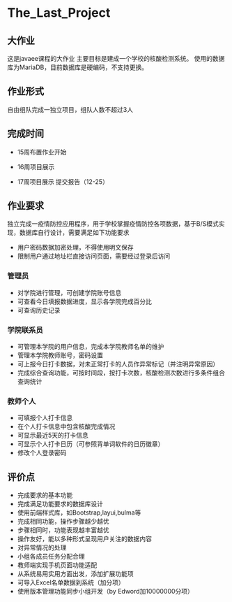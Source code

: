 # The_Last_Project
## 大作业
这是javaee课程的大作业
主要目标是建成一个学校的核酸检测系统。
使用的数据库为MariaDB，目前数据库是硬编码，不支持更换。

## 作业形式
自由组队完成一独立项目，组队人数不超过3人
## 完成时间
- 15周布置作业开始
* 16周项目展示
+ 17周项目展示
提交报告（12-25）
## 作业要求
独立完成一疫情防控应用程序，用于学校掌握疫情防控各项数据，基于B/S模式实现，数据库自行设计，需要满足如下功能要求
* 用户密码数据加密处理，不得使用明文保存
* 限制用户通过地址栏直接访问页面，需要经过登录后访问
### 管理员
* 对学院进行管理，可创建学院账号信息
* 可查看今日填报数据进度，显示各学院完成百分比
* 可查询历史记录
### 学院联系员
* 可管理本学院的用户信息，完成本学院教师名单的维护
* 管理本学院教师账号，密码设置
* 可上报今日打卡数据，对未正常打卡的人员作异常标记（并注明异常原因）
* 完成综合查询功能，可按时间段，按打卡次数，核酸检测次数进行多条件组合查询统计
### 教师个人
* 可填报个人打卡信息
* 在个人打卡信息中包含核酸完成情况
* 可显示最近5天的打卡信息
* 可显示个人打卡日历（可参照背单词软件的日历徽章）
* 修改个人登录密码
## 评价点
* 完成要求的基本功能
* 完成满足功能要求的数据库设计
* 使用前端样式库，如Bootstrap,layui,bulma等
* 完成相同功能，操作步骤越少越优
* 步骤相同时，功能表现越丰富越优
* 操作友好，能以多种形式呈现用户关注的数据内容
* 对异常情况的处理
* 小组各成员任务分配合理
* 教师端实现手机页面功能适配
* 从系统易用实用方面出发，添加扩展功能项
* 可导入Excel名单数据到系统（加分项）
* 使用版本管理功能同步小组开发（by Edword加10000000分项）
